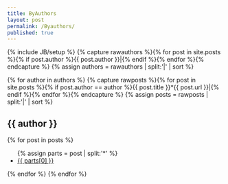 ```yaml
---
title: ByAuthors
layout: post
permalink: /Byauthors/
published: true
---
```


{% include JB/setup %}
{% capture rawauthors %}{% for post in site.posts %}{% if post.author %}{{ post.author }}|{% endif %}{% endfor %}{% endcapture %}
{% assign authors = rawauthors | split:'|' | sort %}

<section id="site-authors">
{% for author in authors %}
  {% capture rawposts %}{% for post in site.posts %}{% if post.author == author %}{{ post.title }}*{{ post.url }}|{% endif %}{% endfor %}{% endcapture %}
  {% assign posts = rawposts | split:'|' | sort %}
  <h2 id="{{ author | downcase }}-ref">{{ author }}</h2>
  {% for post in posts %}
  <ul>
    {% assign parts = post | split:'*' %}
    <li><a href="{{ BASE_PATH }}{{ parts[1] }}">{{ parts[0] }}</a></li>
  </ul>
  {% endfor %}
{% endfor %}
</section>

